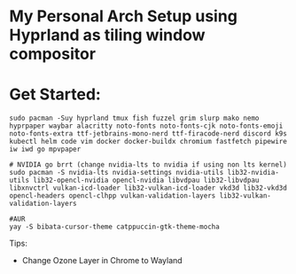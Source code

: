 # My Personal Arch Setup using Hyprland as tiling window compositor
# Get Started:

```
sudo pacman -Suy hyprland tmux fish fuzzel grim slurp mako nemo hyprpaper waybar alacritty noto-fonts noto-fonts-cjk noto-fonts-emoji noto-fonts-extra ttf-jetbrains-mono-nerd ttf-firacode-nerd discord k9s kubectl helm code vim docker docker-buildx chromium fastfetch pipewire iw iwd go mpvpaper

# NVIDIA go brrt (change nvidia-lts to nvidia if using non lts kernel)
sudo pacman -S nvidia-lts nvidia-settings nvidia-utils lib32-nvidia-utils lib32-opencl-nvidia opencl-nvidia libvdpau lib32-libvdpau libxnvctrl vulkan-icd-loader lib32-vulkan-icd-loader vkd3d lib32-vkd3d opencl-headers opencl-clhpp vulkan-validation-layers lib32-vulkan-validation-layers

#AUR
yay -S bibata-cursor-theme catppuccin-gtk-theme-mocha
```

Tips:

- Change Ozone Layer in Chrome to Wayland
